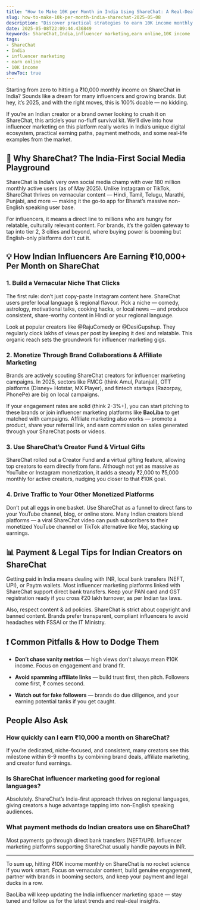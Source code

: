 ```yaml
---
title: "How to Make 10K per Month in India Using ShareChat: A Real-Deal Guide for Influencers & Brands"
slug: how-to-make-10k-per-month-india-sharechat-2025-05-08
description: "Discover practical strategies to earn 10K income monthly in India through ShareChat influencer marketing. Real examples, payment tips & local insights for 2025."
date: 2025-05-08T22:09:44.436849
keywords: ShareChat,India,influencer marketing,earn online,10K income
tags:
- ShareChat
- India
- influencer marketing
- earn online
- 10K income
showToc: true
---
```


Starting from zero to hitting a ₹10,000 monthly income on ShareChat in India? Sounds like a dream for many influencers and growing brands. But hey, it’s 2025, and with the right moves, this is 100% doable — no kidding.  

If you’re an Indian creator or a brand owner looking to crush it on ShareChat, this article’s your no-fluff survival kit. We’ll dive into how influencer marketing on this platform really works in India’s unique digital ecosystem, practical earning paths, payment methods, and some real-life examples from the market.

## 📢 Why ShareChat? The India-First Social Media Playground

ShareChat is India’s very own social media champ with over 180 million monthly active users (as of May 2025). Unlike Instagram or TikTok, ShareChat thrives on vernacular content — Hindi, Tamil, Telugu, Marathi, Punjabi, and more — making it the go-to app for Bharat’s massive non-English speaking user base.  

For influencers, it means a direct line to millions who are hungry for relatable, culturally relevant content. For brands, it’s the golden gateway to tap into tier 2, 3 cities and beyond, where buying power is booming but English-only platforms don’t cut it.  

## 💡 How Indian Influencers Are Earning ₹10,000+ Per Month on ShareChat

### 1. Build a Vernacular Niche That Clicks

The first rule: don’t just copy-paste Instagram content here. ShareChat users prefer local language & regional flavour. Pick a niche — comedy, astrology, motivational talks, cooking hacks, or local news — and produce consistent, share-worthy content in Hindi or your regional language.  

Look at popular creators like @RajuComedy or @DesiGupshup. They regularly clock lakhs of views per post by keeping it desi and relatable. This organic reach sets the groundwork for influencer marketing gigs.

### 2. Monetize Through Brand Collaborations & Affiliate Marketing

Brands are actively scouting ShareChat creators for influencer marketing campaigns. In 2025, sectors like FMCG (think Amul, Patanjali), OTT platforms (Disney+ Hotstar, MX Player), and fintech startups (Razorpay, PhonePe) are big on local campaigns.  

If your engagement rates are solid (think 2-3%+), you can start pitching to these brands or join influencer marketing platforms like **BaoLiba** to get matched with campaigns. Affiliate marketing also works — promote a product, share your referral link, and earn commission on sales generated through your ShareChat posts or videos.

### 3. Use ShareChat’s Creator Fund & Virtual Gifts

ShareChat rolled out a Creator Fund and a virtual gifting feature, allowing top creators to earn directly from fans. Although not yet as massive as YouTube or Instagram monetization, it adds a steady ₹2,000 to ₹5,000 monthly for active creators, nudging you closer to that ₹10K goal.

### 4. Drive Traffic to Your Other Monetized Platforms

Don’t put all eggs in one basket. Use ShareChat as a funnel to direct fans to your YouTube channel, blog, or online store. Many Indian creators blend platforms — a viral ShareChat video can push subscribers to their monetized YouTube channel or TikTok alternative like Moj, stacking up earnings.

## 📊 Payment & Legal Tips for Indian Creators on ShareChat

Getting paid in India means dealing with INR, local bank transfers (NEFT, UPI), or Paytm wallets. Most influencer marketing platforms linked with ShareChat support direct bank transfers. Keep your PAN card and GST registration ready if you cross ₹20 lakh turnover, as per Indian tax laws.  

Also, respect content & ad policies. ShareChat is strict about copyright and banned content. Brands prefer transparent, compliant influencers to avoid headaches with FSSAI or the IT Ministry.

## ❗ Common Pitfalls & How to Dodge Them

- **Don’t chase vanity metrics** — high views don’t always mean ₹10K income. Focus on engagement and brand fit.  

- **Avoid spamming affiliate links** — build trust first, then pitch. Followers come first, ₹ comes second.  

- **Watch out for fake followers** — brands do due diligence, and your earning potential tanks if you get caught.  

## People Also Ask

### How quickly can I earn ₹10,000 a month on ShareChat?

If you’re dedicated, niche-focused, and consistent, many creators see this milestone within 6-9 months by combining brand deals, affiliate marketing, and creator fund earnings.

### Is ShareChat influencer marketing good for regional languages?

Absolutely. ShareChat’s India-first approach thrives on regional languages, giving creators a huge advantage tapping into non-English speaking audiences.

### What payment methods do Indian creators use on ShareChat?

Most payments go through direct bank transfers (NEFT/UPI). Influencer marketing platforms supporting ShareChat usually handle payouts in INR.

---

To sum up, hitting ₹10K income monthly on ShareChat is no rocket science if you work smart. Focus on vernacular content, build genuine engagement, partner with brands in booming sectors, and keep your payment and legal ducks in a row.  

BaoLiba will keep updating the India influencer marketing space — stay tuned and follow us for the latest trends and real-deal insights.